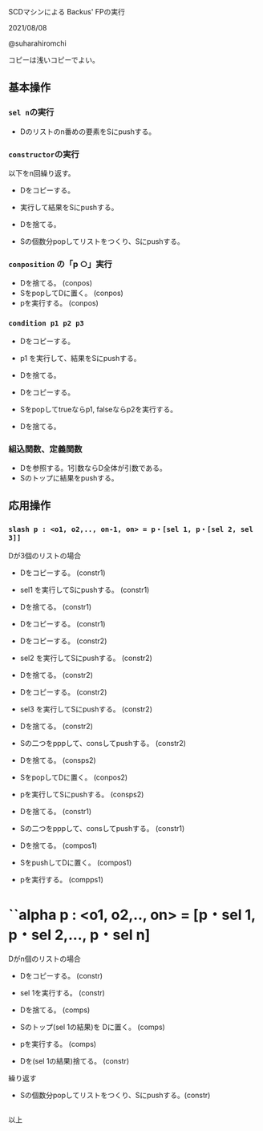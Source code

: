 SCDマシンによる Backus' FPの実行

2021/08/08

@suharahiromchi


コピーは浅いコピーでよい。


## 基本操作

### ``sel n``の実行

- Dのリストのn番めの要素をSにpushする。


### ``constructor``の実行

以下をn回繰り返す。

- Dをコピーする。
- 実行して結果をSにpushする。
- Dを捨てる。

- Sの個数分popしてリストをつくり、Sにpushする。


### ``conposition`` の「p ○」実行

- Dを捨てる。                             (conpos)
- SをpopしてDに置く。                     (conpos)
- pを実行する。                           (conpos)


### ``condition p1 p2 p3``

- Dをコピーする。
- p1 を実行して、結果をSにpushする。
- Dを捨てる。

- Dをコピーする。
- Sをpopしてtrueならp1, falseならp2を実行する。
- Dを捨てる。



### 組込関数、定義関数

- Dを参照する。1引数ならD全体が引数である。
- Sのトップに結果をpushする。



## 応用操作

### ``slash p : <o1, o2,.., on-1, on> = p・[sel 1, p・[sel 2, sel 3]]``

Dが3個のリストの場合

- Dをコピーする。                       (constr1)
- sel1 を実行してSにpushする。           (constr1)
- Dを捨てる。                            (constr1)

- Dをコピーする。                       (constr1)

- Dをコピーする。                               (constr2)
- sel2 を実行してSにpushする。                  (constr2)
- Dを捨てる。                                   (constr2)

- Dをコピーする。                               (constr2)
- sel3 を実行してSにpushする。                  (constr2)
- Dを捨てる。                                   (constr2)

- Sの二つをpppして、consしてpushする。          (constr2)

- Dを捨てる。                                           (consps2)
- SをpopしてDに置く。                                   (conpos2)
- pを実行してSにpushする。                              (consps2)

- Dを捨てる。                            (constr1)
- Sの二つをpppして、consしてpushする。   (constr1)

- Dを捨てる。                            (compos1)
- SをpushしてDに置く。                   (compos1)
- pを実行する。                          (compps1)


# ``alpha p : <o1, o2,.., on> = [p・sel 1, p・sel 2,..., p・sel n]

Dがn個のリストの場合

- Dをコピーする。                       (constr)
- sel 1を実行する。                     (constr)

- Dを捨てる。                           (comps)
- Sのトップ(sel 1の結果)を Dに置く。     (comps)
- pを実行する。                         (comps)

- Dを(sel 1の結果)捨てる。              (constr)

繰り返す

- Sの個数分popしてリストをつくり、Sにpushする。(constr)


## 

以上
